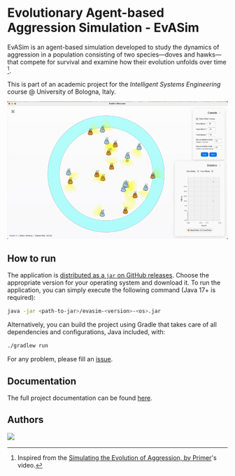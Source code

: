 # Evolutionary Agent-based Aggression Simulation - EvASim

EvASim is an agent-based simulation developed to study the dynamics of aggression in a population consisting of two species—doves and hawks—that compete for survival and examine how their evolution unfolds over time [^1].

[^1]: Inspired from the [Simulating the Evolution of Aggression, by Primer](https://www.youtube.com/watch?app=desktop&v=YNMkADpvO4w&t=5s)'s video.

This is part of an academic project for the _Intelligent Systems Engineering_ course @ University of Bologna, Italy.

![demo](docs/resources/imgs/demo.gif)

## How to run

The application is [distributed as a `jar` on GitHub releases](https://github.com/giovaz94/isee-project-2023-2024/releases/latest).
Choose the appropriate version for your operating system and download it.
To run the application, you can simply execute the following command (Java 17+ is required):

```bash
java -jar <path-to-jar>/evasim-<version>-<os>.jar
```

Alternatively, you can build the project using Gradle that takes care of all dependencies and configurations, Java included, with:

```bash
./gradlew run
```

For any problem, please fill an [issue](https://github.com/giovaz94/isee-project-2023-2024/issues).

## Documentation

The full project documentation can be found [here](docs/report.md).

## Authors

<a href="https://github.com/giovaz94/isee-project-2023-2024/graphs/contributors">
	<img src="https://contributors-img.web.app/image?repo=giovaz94/isee-project-2023-2024" />
</a>
